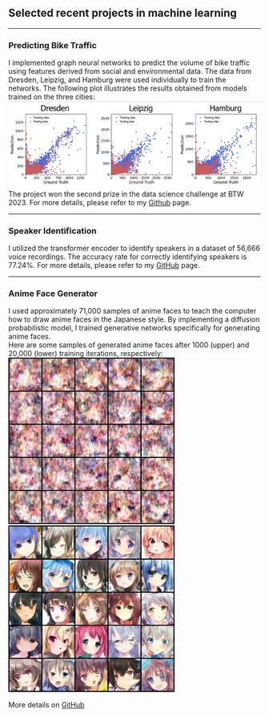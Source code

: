 ## Selected recent projects in machine learning
---

### Predicting Bike Traffic  

I implemented graph neural networks to predict the volume of bike traffic using features derived from social and environmental data. The data from Dresden, Leipzig, and Hamburg were used individually to train the networks. The following plot illustrates the results obtained from models trained on the three cities:   
![prediction](https://github.com/Wen-ChuangChou/Predict-Bike-Traffic/blob/main/doc/fig/prediction.png?raw=true)  
The project won the second prize in the data science challenge at BTW 2023. For more details, please refer to my [Github](https://wen-chuangchou.github.io/Predict-Bike-Traffic/) page.

---

### Speaker Identification


I utilized the transformer encoder to identify speakers in a dataset of 56,666 voice recordings.  The accuracy rate for correctly identifying speakers is 77.24%. For more details, please refer to my [GitHub](https://wen-chuangchou.github.io/Speaker-identification/) page.

---
### Anime Face Generator
I used approximately 71,000 samples of anime faces to teach the computer how to draw anime faces in the Japanese style. By implementing a diffusion probabilistic model, I trained generative networks specifically for generating anime faces.  
Here are some samples of generated anime faces after 1000 (upper) and 20,000 (lower) training iterations, respectively:
![1000](https://github.com/Wen-ChuangChou/Anime-face-generator/blob/main/doc/fig/1000iterations.png?raw=true)
![20000](https://github.com/Wen-ChuangChou/Anime-face-generator/blob/main/doc/fig/20000iterations.png?raw=true)

More details on [GitHub](https://wen-chuangchou.github.io/Anime-face-generator/)

